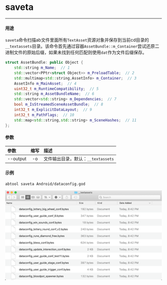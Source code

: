 # saveta
---

#### 用途

`saveta`命令扫描ab文件里面所有`TextAsset`资源对象并保存到当前cd目录的`__textassets`目录。该命令首先通过容器`AssetBundle::m_Container`尝试还原二进制文件的原始后缀，如果未找到任何匹配则使用`dat`作为文件后缀保存。

```c++
struct AssetBundle: public Object {
    std::string m_Name;  // 1
    std::vector<PPtr<struct Object>> m_PreloadTable;  // 2
    std::multimap<std::string,AssetInfo> m_Container;  // 3
    AssetInfo m_MainAsset;  // 4
    uint32_t m_RuntimeCompatibility;  // 5
    std::string m_AssetBundleName;  // 6
    std::vector<std::string> m_Dependencies;  // 7
    bool m_IsStreamedSceneAssetBundle;  // 8
    int32_t m_ExplicitDataLayout;  // 9
    int32_t m_PathFlags;  // 10
    std::map<std::string,std::string> m_SceneHashes;  // 11
};
```


#### 参数

|参数|缩写|描述|
|:-|:-:|:-|
|--output|-o|文件输出目录，默认：`__textassets`|

#### 示例

```
abtool saveta Android/dataconfig.god 
```

![](saveta/saveta.png)

